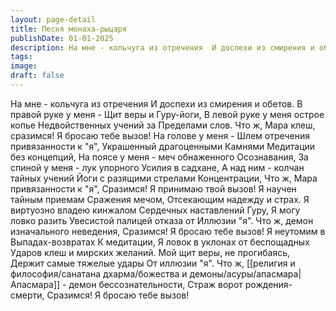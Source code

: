 ```yaml
---
layout: page-detail
title: Песня монаха-рыцаря
publishDate: 01-01-2025
description: На мне - кольчуга из отречения  И доспехи из смирения и обетов. В правой руке у меня -  Щит веры и Гуру-йоги,  В левой руке у меня острое копье  Недвойственных учений за  Пределами слов...
tags:
image:
draft: false
---
```

На мне - кольчуга из отречения  И доспехи из смирения и обетов. В правой руке у меня -  Щит веры и Гуру-йоги,  В левой руке у меня острое копье  Недвойственных учений за  Пределами слов.  Что ж, Мара клеш, сразимся!  Я бросаю тебе вызов!  На голове у меня -  Шлем отречения привязанности к "я", Украшенный драгоценными  Камнями  Медитации без концепций,  На поясе у меня - меч обнаженного  Осознавания, За спиной у меня - лук упорного  Усилия в садхане,  А над ним - колчан тайных учений  Йоги с разящими стрелами  Концентрации,  Что ж, Мара привязанности к "я",  Сразимся!  Я принимаю твой вызов!  Я научен тайным приемам  Сражения мечом,  Отсекающим надежду и страх.  Я виртуозно владею кинжалом  Сердечных наставлений Гуру, Я могу ловко разить  Увесистой палицей отказа от  Иллюзии "я".  Что ж, демон изначального неведения,  Сразимся!  Я бросаю тебе вызов! Я неутомим в  Выпадах-возвратах  К медитации,  Я ловок в уклонах от беспощадных  Ударов клеш и мирских желаний. Мой щит веры, не прогибаясь,  Держит самые тяжелые удары  От иллюзии "я".  Что ж, [[религия и философия/санатана дхарма/божества и демоны/асуры/апасмара|Апасмара]] - демон бессознательности,  Страж ворот рождения-смерти,  Сразимся!  Я бросаю тебе вызов!